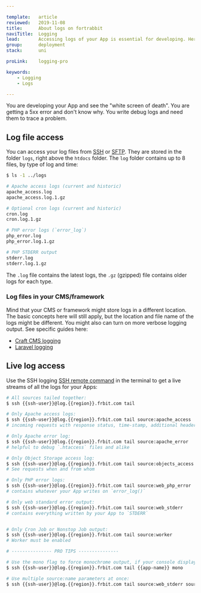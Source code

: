 ```yaml
---

template:   article
reviewed:   2019-11-08
title:      About logs on fortrabbit
naviTitle:  Logging
lead:       Accessing logs of your App is essential for developing. Here is how you can do it on fortrabbit.
group:      deployment
stack:      uni

proLink:    logging-pro

keywords:
    - Logging
    - Logs

---
```


You are developing your App and see the "white screen of death". You are getting a 5xx error and don't know why. You write debug logs and need them to trace a problem.

## Log file access

You can access your log files from [SSH](ssh-uni) or [SFTP](sftp-uni). They are stored in the folder `logs`, right above the `htdocs` folder. The `log` folder contains up to 8 files, by type of log and time:

```bash
$ ls -1 ../logs

# Apache access logs (current and historic)
apache_access.log
apache_access.log.1.gz

# Optional cron logs (current and historic)
cron.log
cron.log.1.gz

# PHP error logs (`error_log`)
php_error.log
php_error.log.1.gz

# PHP STDERR output
stderr.log
stderr.log.1.gz
```

The `.log` file contains the latest logs, the `.gz` (gzipped) file contains older logs for each type.

### Log files in your CMS/framework

Mind that your CMS or framework might store logs in a different location. The basic concepts here will still apply, but the location and file name of the logs might be different. You might also can turn on more verbose logging output. See specific guides here:

* [Craft CMS logging](/craft-3-tune#toc-logging)
* [Laravel logging](/install-laravel-5-uni#toc-logging)


## Live log access

Use the SSH logging [SSH remote command](remote-ssh-execution) in the terminal to get a live streams of all the logs for your Apps:

```bash
# All sources tailed together:
$ ssh {{ssh-user}}@log.{{region}}.frbit.com tail

# Only Apache access logs:
$ ssh {{ssh-user}}@log.{{region}}.frbit.com tail source:apache_access
# incoming requests with response status, time-stamp, additional headers & first line of request

# Only Apache error log:
$ ssh {{ssh-user}}@log.{{region}}.frbit.com tail source:apache_error
# helpful to debug `.htaccess` files and alike

# Only Object Storage access log:
$ ssh {{ssh-user}}@log.{{region}}.frbit.com tail source:objects_access
# See requests when and from whom

# Only PHP error logs:
$ ssh {{ssh-user}}@log.{{region}}.frbit.com tail source:web_php_error
# contains whatever your App writes on `error_log()`

# Only web standard error output:
$ ssh {{ssh-user}}@log.{{region}}.frbit.com tail source:web_stderr
# contains everything written by your App to `STDERR`


# Only Cron Job or Nonstop Job output:
$ ssh {{ssh-user}}@log.{{region}}.frbit.com tail source:worker
# Worker must be enabled

# --------------- PRO TIPS ---------------

# Use the mono flag to force monochrome output, if your console displays colors incorrectly:
$ ssh {{ssh-user}}@log.{{region}}.frbit.com tail {{app-name}} mono

# Use multiple source:name parameters at once:
$ ssh {{ssh-user}}@log.{{region}}.frbit.com tail source:web_stderr source:web_php_error
```
